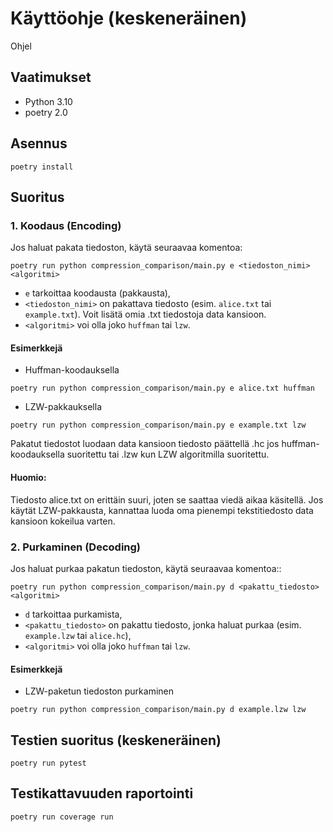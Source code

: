 

# Käyttöohje (keskeneräinen)

Ohjel

## Vaatimukset

- Python 3.10
- poetry 2.0

## Asennus
```
poetry install
```

## Suoritus

### 1. Koodaus (Encoding)

  Jos haluat pakata tiedoston, käytä seuraavaa komentoa:
```
poetry run python compression_comparison/main.py e <tiedoston_nimi> <algoritmi>
```

* ```e``` tarkoittaa koodausta (pakkausta),
* ```<tiedoston_nimi>``` on pakattava tiedosto (esim. ```alice.txt``` tai ```example.txt```). Voit lisätä omia .txt tiedostoja data kansioon.
* ```<algoritmi>``` voi olla joko ```huffman``` tai ```lzw```.

#### Esimerkkejä
* Huffman-koodauksella

```
poetry run python compression_comparison/main.py e alice.txt huffman
``` 
* LZW-pakkauksella
```
poetry run python compression_comparison/main.py e example.txt lzw
``` 
Pakatut tiedostot luodaan data kansioon tiedosto päättellä .hc jos huffman-koodauksella suoritettu tai .lzw kun LZW algoritmilla suoritettu.

#### Huomio:
Tiedosto alice.txt on erittäin suuri, joten se saattaa viedä aikaa käsitellä. Jos käytät LZW-pakkausta, kannattaa luoda oma pienempi tekstitiedosto data kansioon kokeilua varten.

### 2. Purkaminen (Decoding)

  Jos haluat purkaa pakatun tiedoston, käytä seuraavaa komentoa::
```
poetry run python compression_comparison/main.py d <pakattu_tiedosto> <algoritmi>
```

* ```d``` tarkoittaa purkamista,
* ```<pakattu_tiedosto>``` on pakattu tiedosto, jonka haluat purkaa (esim. ```example.lzw``` tai ```alice.hc```),
* ```<algoritmi>``` voi olla joko ```huffman``` tai ```lzw```.

#### Esimerkkejä
* LZW-paketun tiedoston purkaminen

```
poetry run python compression_comparison/main.py d example.lzw lzw
``` 



## Testien suoritus (keskeneräinen)

```
poetry run pytest
```



## Testikattavuuden raportointi

```
poetry run coverage run
```